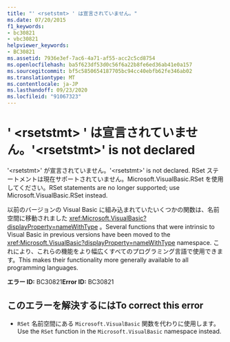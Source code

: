```yaml
---
title: "' <rsetstmt> ' は宣言されていません。"
ms.date: 07/20/2015
f1_keywords:
- bc30821
- vbc30821
helpviewer_keywords:
- BC30821
ms.assetid: 7936e3ef-7ac6-4a71-af55-acc2c5cd8754
ms.openlocfilehash: ba5f623df53d0c56f6a22b8fe6ed36ab41e0a157
ms.sourcegitcommit: bf5c5850654187705bc94cc40ebfb62fe346ab02
ms.translationtype: MT
ms.contentlocale: ja-JP
ms.lasthandoff: 09/23/2020
ms.locfileid: "91067323"
---
```

# <a name="rsetstmt-is-not-declared"></a><span data-ttu-id="c3590-102">' \<rsetstmt> ' は宣言されていません。</span><span class="sxs-lookup"><span data-stu-id="c3590-102">'\<rsetstmt>' is not declared</span></span>

<span data-ttu-id="c3590-103">'\<rsetstmt>' が宣言されていません。</span><span class="sxs-lookup"><span data-stu-id="c3590-103">'\<rsetstmt>' is not declared.</span></span> <span data-ttu-id="c3590-104">RSet ステートメントは現在サポートされていません。Microsoft.VisualBasic.RSet を使用してください。</span><span class="sxs-lookup"><span data-stu-id="c3590-104">RSet statements are no longer supported; use Microsoft.VisualBasic.RSet instead.</span></span>  
  
 <span data-ttu-id="c3590-105">以前のバージョンの Visual Basic に組み込まれていたいくつかの関数は、名前空間に移動されました <xref:Microsoft.VisualBasic?displayProperty=nameWithType> 。</span><span class="sxs-lookup"><span data-stu-id="c3590-105">Several functions that were intrinsic to Visual Basic in previous versions have been moved to the <xref:Microsoft.VisualBasic?displayProperty=nameWithType> namespace.</span></span> <span data-ttu-id="c3590-106">これにより、これらの機能をより幅広くすべてのプログラミング言語で使用できます。</span><span class="sxs-lookup"><span data-stu-id="c3590-106">This makes their functionality more generally available to all programming languages.</span></span>  
  
 <span data-ttu-id="c3590-107">**エラー ID:** BC30821</span><span class="sxs-lookup"><span data-stu-id="c3590-107">**Error ID:** BC30821</span></span>  
  
## <a name="to-correct-this-error"></a><span data-ttu-id="c3590-108">このエラーを解決するには</span><span class="sxs-lookup"><span data-stu-id="c3590-108">To correct this error</span></span>  
  
- <span data-ttu-id="c3590-109">`RSet` 名前空間にある `Microsoft.VisualBasic` 関数を代わりに使用します。</span><span class="sxs-lookup"><span data-stu-id="c3590-109">Use the `RSet` function in the `Microsoft.VisualBasic` namespace instead.</span></span>  
